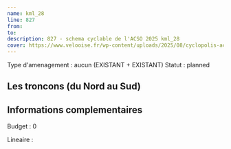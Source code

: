 ```yaml
---
name: kml_28 
line: 827
from: 
to:  
description: 827 - schema cyclable de l'ACSO 2025 kml_28 
cover: https://www.velooise.fr/wp-content/uploads/2025/08/cyclopolis-acso-827.jpg
---
```

Type d'amenagement : aucun (EXISTANT + EXISTANT)
Statut : planned
## Les troncons (du Nord au Sud)

## Informations complementaires

Budget  : 0 

Lineaire :

